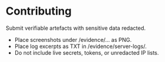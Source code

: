 # Contributing
Submit verifiable artefacts with sensitive data redacted.
- Place screenshots under /evidence/... as PNG.
- Place log excerpts as TXT in /evidence/server-logs/.
- Do not include live secrets, tokens, or unredacted IP lists.
